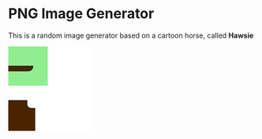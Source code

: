 # PNG Image Generator

This is a random image generator based on a cartoon horse, called **Hawsie**

![Hawsie Original Image](/temp.svg)
